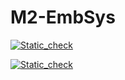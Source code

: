 # M2-EmbSys

[![Static_check](https://github.com/chaitanya1221/M2-EmbSys/actions/workflows/build.yml/badge.svg)](https://github.com/chaitanya1221/M2-EmbSys/actions/workflows/build.yml)

[![Static_check](https://github.com/chaitanya1221/M2-EmbSys/actions/workflows/cppcheck.yml/badge.svg)](https://github.com/chaitanya1221/M2-EmbSys/actions/workflows/cppcheck.yml)

